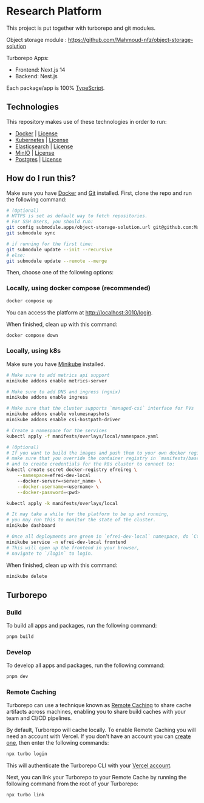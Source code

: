 # Research Platform

This project is put together with turborepo and git modules.

Object storage module : https://github.com/Mahmoud-nfz/object-storage-solution

Turborepo Apps:

- Frontend: Next.js 14
- Backend: Nest.js

Each package/app is 100% [TypeScript](https://www.typescriptlang.org/).

## Technologies

This repository makes use of these technologies in order to run:

- [Docker](https://www.docker.com) | [License](https://www.docker.com/pricing/faq/)
- [Kubernetes](https://kubernetes.io) | [License](https://github.com/kubernetes/kubernetes/blob/master/LICENSE)
- [Elasticsearch](https://www.elastic.co/elasticsearch) | [License](https://www.elastic.co/licensing/elastic-license)
- [MinIO](https://min.io/product/enterpriseoverview) | [License](https://min.io/product/enterpriseoverview)
- [Postgres](https://www.postgresql.org) | [License](https://www.postgresql.org/about/licence/)

## How do I run this?

Make sure you have [Docker](https://docs.docker.com/engine/install) and [Git](https://git-scm.com/download) installed.
First, clone the repo and run the following command:

```sh
# (Optional)
# HTTPS is set as default way to fetch repositories.
# For SSH Users, you should run:
git config submodule.apps/object-storage-solution.url git@github.com:Mahmoud-nfz/object-storage-solution.git
git submodule sync

# if running for the first time:
git submodule update --init --recursive
# else:
git submodule update --remote --merge
```

Then, choose one of the following options:

### Locally, using docker compose (recommended)

```sh
docker compose up
```

You can access the platform at [http://localhost:3010/login](http://localhost:3010/login).

When finished, clean up with this command:

```sh
docker compose down
```

### Locally, using k8s

Make sure you have [Minikube](https://minikube.sigs.k8s.io/docs/start) installed.

```sh
# Make sure to add metrics api support
minikube addons enable metrics-server

# Make sure to add DNS and ingress (ngnix)
minikube addons enable ingress

# Make sure that the cluster supports `managed-csi` interface for PVs
minikube addons enable volumesnapshots
minikube addons enable csi-hostpath-driver

# Create a namespace for the services
kubectl apply -f manifests/overlays/local/namespace.yaml

# (Optional)
# If you want to build the images and push them to your own docker registry,
# make sure that you override the container registry in `manifests/base/kustomization.yaml`
# and to create credentials for the k8s cluster to connect to:
kubectl create secret docker-registry efreireg \
    --namespace=efrei-dev-local
    --docker-server=<server_name> \
    --docker-username=<username> \
    --docker-password=<pwd>

kubectl apply -k manifests/overlays/local

# It may take a while for the platform to be up and running,
# you may run this to monitor the state of the cluster.
minikube dashboard

# Once all deployments are green in `efrei-dev-local` namespace, do `Ctrl + C` and run the following command:
minikube service -n efrei-dev-local frontend
# This will open up the frontend in your browser,
# navigate to `/login` to login.
```

When finished, clean up with this command:

```sh
minikube delete
```

## Turborepo

### Build

To build all apps and packages, run the following command:

```sh
pnpm build
```

### Develop

To develop all apps and packages, run the following command:

```sh
pnpm dev
```

### Remote Caching

Turborepo can use a technique known as [Remote Caching](https://turbo.build/repo/docs/core-concepts/remote-caching) to share cache artifacts across machines, enabling you to share build caches with your team and CI/CD pipelines.

By default, Turborepo will cache locally. To enable Remote Caching you will need an account with Vercel. If you don't have an account you can [create one](https://vercel.com/signup), then enter the following commands:

```sh
npx turbo login
```

This will authenticate the Turborepo CLI with your [Vercel account](https://vercel.com/docs/concepts/personal-accounts/overview).

Next, you can link your Turborepo to your Remote Cache by running the following command from the root of your Turborepo:

```sh
npx turbo link
```
